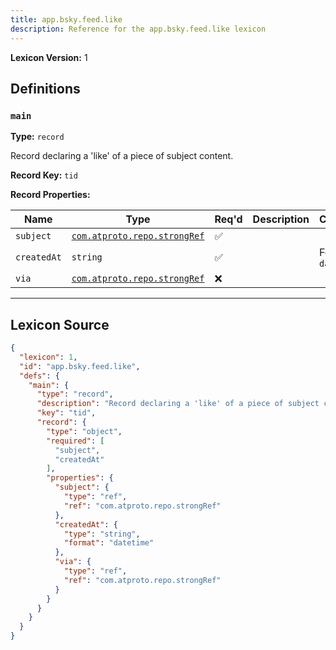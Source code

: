 ```yaml
---
title: app.bsky.feed.like
description: Reference for the app.bsky.feed.like lexicon
---
```

**Lexicon Version:** 1

## Definitions

<a name="main"></a>
### `main`

**Type:** `record`

Record declaring a 'like' of a piece of subject content.

**Record Key:** `tid`

**Record Properties:**

| Name | Type | Req'd  | Description | Constraints |
|------|------|----------|-------------|-------------|
| `subject` | [`com.atproto.repo.strongRef`](lexicons/com/atproto/repo/strongref#undefined) | ✅  |  |  |
| `createdAt` | `string` | ✅  |  | Format: `datetime` |
| `via` | [`com.atproto.repo.strongRef`](lexicons/com/atproto/repo/strongref#undefined) | ❌  |  |  |

---

## Lexicon Source
```json
{
  "lexicon": 1,
  "id": "app.bsky.feed.like",
  "defs": {
    "main": {
      "type": "record",
      "description": "Record declaring a 'like' of a piece of subject content.",
      "key": "tid",
      "record": {
        "type": "object",
        "required": [
          "subject",
          "createdAt"
        ],
        "properties": {
          "subject": {
            "type": "ref",
            "ref": "com.atproto.repo.strongRef"
          },
          "createdAt": {
            "type": "string",
            "format": "datetime"
          },
          "via": {
            "type": "ref",
            "ref": "com.atproto.repo.strongRef"
          }
        }
      }
    }
  }
}
```
